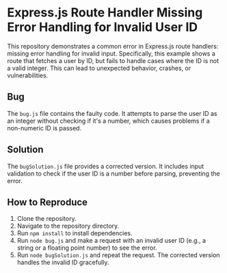 # Express.js Route Handler Missing Error Handling for Invalid User ID

This repository demonstrates a common error in Express.js route handlers: missing error handling for invalid input.  Specifically, this example shows a route that fetches a user by ID, but fails to handle cases where the ID is not a valid integer. This can lead to unexpected behavior, crashes, or vulnerabilities.

## Bug

The `bug.js` file contains the faulty code.  It attempts to parse the user ID as an integer without checking if it's a number, which causes problems if a non-numeric ID is passed.

## Solution

The `bugSolution.js` file provides a corrected version.  It includes input validation to check if the user ID is a number before parsing, preventing the error.

## How to Reproduce

1. Clone the repository.
2. Navigate to the repository directory.
3. Run `npm install` to install dependencies.
4. Run `node bug.js` and make a request with an invalid user ID (e.g., a string or a floating point number) to see the error.
5. Run `node bugSolution.js` and repeat the request.  The corrected version handles the invalid ID gracefully.